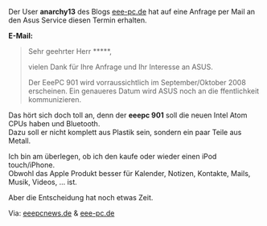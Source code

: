 <!--
.. title: Asus eeepc 901 in Deutschland im September oder Oktober
.. slug: 426-asus-eeepc-901-in-deutschland-im-september-oder-oktober
.. date: 2008-06-14 22:24:16
.. tags: Asus,Deutschland,Eee PC,Intel,Hardware
.. description: 
.. type: text
-->

Der User **anarchy13** des Blogs [eee-pc.de](http://www.eee-pc.de/2008/06/13/launchtermin-des-eee-pc-901-in-deutschland/) hat auf eine Anfrage per Mail an den Asus Service diesen Termin erhalten.
<!-- TEASER_END -->

**E-Mail:**

>Sehr geehrter Herr *****,
>
>vielen Dank für Ihre Anfrage und Ihr Interesse an ASUS.
>
>Der EeePC 901 wird vorraussichtlich im September/Oktober 2008 erscheinen.
>Ein genaueres Datum wird ASUS noch an die ffentlichkeit kommunizieren.

Das hört sich doch toll an, denn der **eeepc 901** soll die neuen Intel Atom CPUs haben und Bluetooth.  
Dazu soll er nicht komplett aus Plastik sein, sondern ein paar Teile aus Metall.

Ich bin am überlegen, ob ich den kaufe oder wieder einen iPod touch/iPhone.  
Obwohl das Apple Produkt besser für Kalender, Notizen, Kontakte, Mails, Musik, Videos, ... ist.

Aber die Entscheidung hat noch etwas Zeit.

Via: [eeepcnews.de](http://www.eeepcnews.de/2008/06/13/asus-eee-pc-901-deutschland-launch-im-september-oktober/) & [eee-pc.de](http://www.eee-pc.de/2008/06/13/launchtermin-des-eee-pc-901-in-deutschland/)

